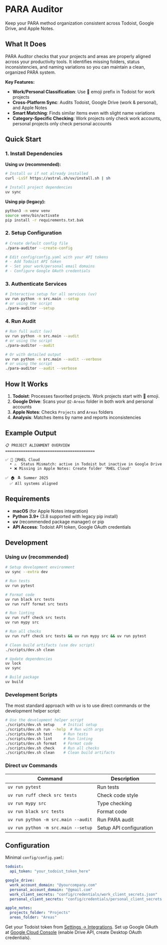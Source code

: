 # PARA Auditor

Keep your PARA method organization consistent across Todoist, Google Drive, and Apple Notes.

## What It Does

PARA Auditor checks that your projects and areas are properly aligned across your productivity tools. It identifies missing folders, status inconsistencies, and naming variations so you can maintain a clean, organized PARA system.

**Key Features:**
- **Work/Personal Classification**: Use 💼 emoji prefix in Todoist for work projects  
- **Cross-Platform Sync**: Audits Todoist, Google Drive (work & personal), and Apple Notes
- **Smart Matching**: Finds similar items even with slight name variations
- **Category-Specific Checking**: Work projects only check work accounts, personal projects only check personal accounts

## Quick Start

### 1. Install Dependencies

**Using uv (recommended):**
```bash
# Install uv if not already installed
curl -LsSf https://astral.sh/uv/install.sh | sh

# Install project dependencies
uv sync
```

**Using pip (legacy):**
```bash
python3 -m venv venv
source venv/bin/activate
pip install -r requirements.txt.bak
```

### 2. Setup Configuration
```bash
# Create default config file
./para-auditor --create-config

# Edit config/config.yaml with your API tokens
# - Add Todoist API token
# - Set your work/personal email domains  
# - Configure Google OAuth credentials
```

### 3. Authenticate Services
```bash
# Interactive setup for all services (uv)
uv run python -m src.main --setup
# or using the script
./para-auditor --setup
```

### 4. Run Audit
```bash
# Run full audit (uv)
uv run python -m src.main --audit
# or using the script
./para-auditor --audit

# Or with detailed output
uv run python -m src.main --audit --verbose
# or using the script
./para-auditor --audit --verbose
```

## How It Works

1. **Todoist**: Processes favorited projects. Work projects start with 💼 emoji.
2. **Google Drive**: Scans your `@2-Areas` folder in both work and personal accounts
3. **Apple Notes**: Checks `Projects` and `Areas` folders
4. **Analysis**: Matches items by name and reports inconsistencies

## Example Output

```
📋 PROJECT ALIGNMENT OVERVIEW
========================================

✅ 🏢 💼RHEL Cloud
  • ⚠️  Status Mismatch: active in Todoist but inactive in Google Drive
  • ❌ Missing in Apple Notes: Create folder 'RHEL Cloud'

✅ 🏠 🏝️ Summer 2025
  ✅ All systems aligned
```

## Requirements

- **macOS** (for Apple Notes integration)
- **Python 3.9+** (3.8 supported with legacy pip install)
- **uv** (recommended package manager) or pip
- **API Access**: Todoist API token, Google OAuth credentials

## Development

### Using uv (recommended)

```bash
# Setup development environment
uv sync --extra dev

# Run tests
uv run pytest

# Format code
uv run black src tests
uv run ruff format src tests

# Run linting
uv run ruff check src tests
uv run mypy src

# Run all checks
uv run ruff check src tests && uv run mypy src && uv run pytest

# Clean build artifacts (use dev script)
./scripts/dev.sh clean

# Update dependencies
uv lock
uv sync

# Build package
uv build
```

### Development Scripts

The most standard approach with uv is to use direct commands or the development helper script:

```bash
# Use the development helper script
./scripts/dev.sh setup    # Initial setup
./scripts/dev.sh run --help  # Run with args
./scripts/dev.sh test     # Run tests
./scripts/dev.sh lint     # Run linting
./scripts/dev.sh format   # Format code
./scripts/dev.sh check    # Run all checks
./scripts/dev.sh clean    # Clean build artifacts
```

### Direct uv Commands

| Command | Description |
|---------|-------------|
| `uv run pytest` | Run tests |
| `uv run ruff check src tests` | Check code style |
| `uv run mypy src` | Type checking |
| `uv run black src tests` | Format code |
| `uv run python -m src.main --audit` | Run PARA audit |
| `uv run python -m src.main --setup` | Setup API configuration |

## Configuration

Minimal `config/config.yaml`:
```yaml
todoist:
  api_token: "your_todoist_token_here"

google_drive:
  work_account_domain: "@yourcompany.com"
  personal_account_domain: "@gmail.com"
  work_client_secrets: "config/credentials/work_client_secrets.json"
  personal_client_secrets: "config/credentials/personal_client_secrets.json"

apple_notes:
  projects_folder: "Projects"
  areas_folder: "Areas"
```

Get your Todoist token from [Settings → Integrations](https://todoist.com/prefs/integrations). Set up Google OAuth at [Google Cloud Console](https://console.cloud.google.com/) (enable Drive API, create Desktop OAuth credentials).